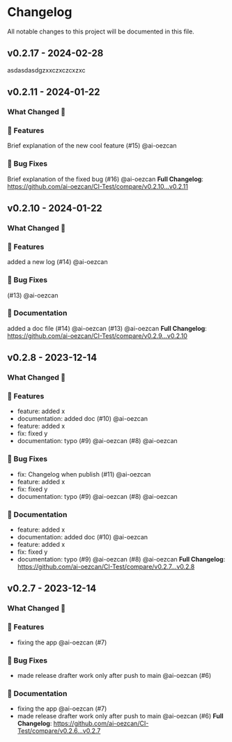# Changelog

All notable changes to this project will be documented in this file.

## v0.2.17 - 2024-02-28

asdasdasdgzxxczxczcxzxc

## v0.2.11 - 2024-01-22

### What Changed 👀

### 🚀 Features

Brief explanation of the new cool feature (#15) @ai-oezcan

### 🐛 Bug Fixes

Brief explanation of the fixed bug (#16) @ai-oezcan
**Full Changelog**: https://github.com/ai-oezcan/CI-Test/compare/v0.2.10...v0.2.11

## v0.2.10 - 2024-01-22

### What Changed 👀

### 🚀 Features

added a new log (#14) @ai-oezcan

### 🐛 Bug Fixes

(#13) @ai-oezcan

### 📄 Documentation

added a doc file (#14) @ai-oezcan
(#13) @ai-oezcan
**Full Changelog**: https://github.com/ai-oezcan/CI-Test/compare/v0.2.9...v0.2.10

## v0.2.8 - 2023-12-14

### What Changed 👀

### 🚀 Features

- feature: added x
- documentation: added doc (#10) @ai-oezcan
- feature: added x
- fix: fixed y
- documentation: typo (#9) @ai-oezcan
  (#8) @ai-oezcan

### 🐛 Bug Fixes

- fix: Changelog when publish (#11) @ai-oezcan
- feature: added x
- fix: fixed y
- documentation: typo (#9) @ai-oezcan
  (#8) @ai-oezcan

### 📄 Documentation

- feature: added x
- documentation: added doc (#10) @ai-oezcan
- feature: added x
- fix: fixed y
- documentation: typo (#9) @ai-oezcan
  (#8) @ai-oezcan
  **Full Changelog**: https://github.com/ai-oezcan/CI-Test/compare/v0.2.7...v0.2.8

## v0.2.7 - 2023-12-14

### What Changed 👀

### 🚀 Features

- fixing the app @ai-oezcan (#7)

### 🐛 Bug Fixes

- made release drafter work only after push to main @ai-oezcan (#6)

### 📄 Documentation

- fixing the app @ai-oezcan (#7)
- made release drafter work only after push to main @ai-oezcan (#6)
  **Full Changelog**: https://github.com/ai-oezcan/CI-Test/compare/v0.2.6...v0.2.7
